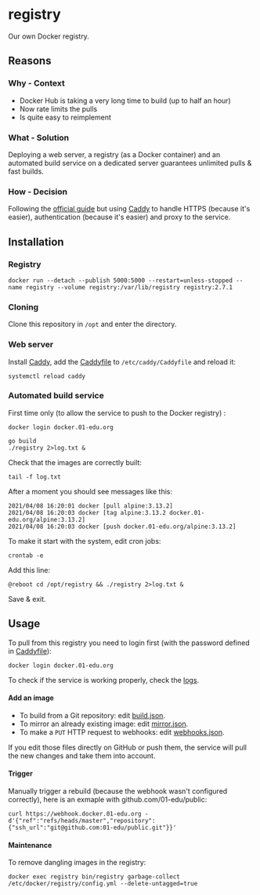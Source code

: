 # registry

Our own Docker registry.

## Reasons

### Why - Context

- Docker Hub is taking a very long time to build (up to half an hour)
- Now rate limits the pulls
- Is quite easy to reimplement

### What - Solution

Deploying a web server, a registry (as a Docker container) and an automated build service on a dedicated server guarantees unlimited pulls & fast builds.

### How - Decision

Following the [official guide](https://docs.docker.com/registry) but using [Caddy](https://caddyserver.com) to handle HTTPS (because it's easier), authentication (because it's easier) and proxy to the service.

## Installation

### Registry

```
docker run --detach --publish 5000:5000 --restart=unless-stopped --name registry --volume registry:/var/lib/registry registry:2.7.1
```

### Cloning

Clone this repository in `/opt` and enter the directory.

### Web server

Install [Caddy](https://caddyserver.com/docs/download#debian-ubuntu-raspbian), add the [Caddyfile](Caddyfile) to `/etc/caddy/Caddyfile` and reload it:

```
systemctl reload caddy
```

### Automated build service

First time only (to allow the service to push to the Docker registry) :

```
docker login docker.01-edu.org
```

```
go build
./registry 2>log.txt &
```

Check that the images are correctly built:

```
tail -f log.txt
```

After a moment you should see messages like this:

```
2021/04/08 16:20:01 docker [pull alpine:3.13.2]
2021/04/08 16:20:03 docker [tag alpine:3.13.2 docker.01-edu.org/alpine:3.13.2]
2021/04/08 16:20:03 docker [push docker.01-edu.org/alpine:3.13.2]
```

To make it start with the system, edit cron jobs:

```
crontab -e
```

Add this line:

```
@reboot cd /opt/registry && ./registry 2>log.txt &
```

Save & exit.

## Usage

To pull from this registry you need to login first (with the password defined in [Caddyfile](Caddyfile)):

```
docker login docker.01-edu.org
```

To check if the service is working properly, check the [logs](https://webhook.docker.01-edu.org/log.txt).

#### Add an image

- To build from a Git repository: edit [build.json](build.json).
- To mirror an already existing image: edit [mirror.json](mirror.json).
- To make a `PUT` HTTP request to webhooks: edit [webhooks.json](webhooks.json).

If you edit those files directly on GitHub or push them, the service will pull the new changes and take them into account.

#### Trigger

Manually trigger a rebuild (because the webhook wasn't configured correctly), here is an exmaple with github.com/01-edu/public:

```
curl https://webhook.docker.01-edu.org -d'{"ref":"refs/heads/master","repository":{"ssh_url":"git@github.com:01-edu/public.git"}}'
```

#### Maintenance

To remove dangling images in the registry:

```
docker exec registry bin/registry garbage-collect /etc/docker/registry/config.yml --delete-untagged=true
```
